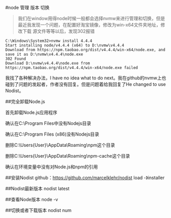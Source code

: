 
#node 管理 版本 切换

>我们在window用得node时候一般都会选择nvmw来进行管理和切换，但是最近我发现一个问题，在配置好淘宝镜像，修改为win-x64文件夹地址，修改下载
源文件等等以后，发现302报错

```
C:\Windows\System32>nvmw install 4.4.4
Start installing node/v4.4.4 (x64) to D:\nvmw\v4.4.4
Download from https://npm.taobao.org/dist/v4.4.4/win-x64/node.exe, and save it as D:\nvmw\v4.4.4\node.exe
302 Found
Download D:\nvmw\v4.4.4\node.exe from https://npm.taobao.org/dist/v4.4.4/win-x64/node.exe failed
```

我找了各种解决办法，I have no idea what to do next。我在github的nvmw上也碰到了问题的发起者，作者没有回复。但是问题着给我回复了He 
changed to use Nodist。


##完全卸载Node.js

首先卸载Node.js应用程序

确认在C:\Program Files中没有Nodejs目录

确认在C:\Program Files (x86)没有Nodejs目录

删除C:\Users{User}\AppData\Roaming\npm这个目录

删除C:\Users{User}\AppData\Roaming\npm-cache这个目录

确认在环境变量中没有对Node.js和npm的引用


##安装Nodist
github：https://github.com/marcelklehr/nodist
load -》installer

##Nodist最新版本
nodist latest

##查看Node版本
node -v

##切换或者下载版本 
nodist num
